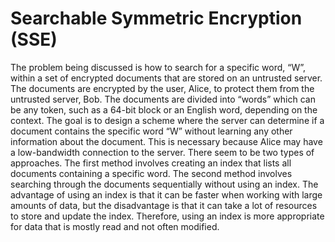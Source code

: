 # Searchable Symmetric Encryption (SSE)

The problem being discussed is how to search for a specific word, “W”, within a set of encrypted documents that are stored on an untrusted server. The documents are encrypted by the user, Alice, to protect them from the untrusted server, Bob. The documents are divided into “words” which can be any token, such as a 64-bit block or an English word, depending on the context. The goal is to design a scheme where the server can determine if a document contains the specific word “W” without learning any other information about the document. This is necessary because Alice may have a low-bandwidth connection to the server.
There seem to be two types of approaches. The first method involves creating an index that lists all documents containing a specific word. The second method involves searching through the documents sequentially without using an index. The advantage of using an index is that it can be faster when working with large amounts of data, but the disadvantage is that it can take a lot of resources to store and update the index. Therefore, using an index is more appropriate for data that is mostly read and not often modified.
